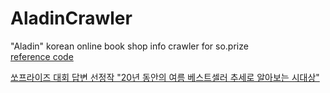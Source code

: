 # AladinCrawler
"Aladin" korean online book shop info crawler for so.prize<br>
[reference code](https://wooiljeong.github.io/python/yes24_crawling_03/) <br>

[쏘프라이즈 대회 답변 선정작 "20년 동안의 여름 베스트셀러 추세로 알아보는 시대상"](https://soprize.so/answer/443)
